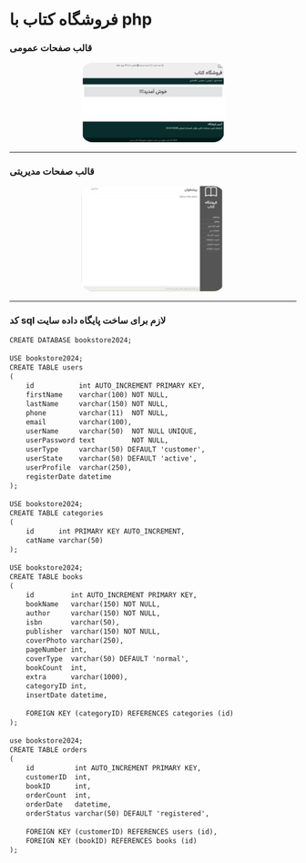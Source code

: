 # فروشگاه کتاب با php


### قالب صفحات عمومی

<div align="center">
    <img style="width: 50%; border-radius: 20px;" src="https://github.com/Developer-N/php_bookstore_2024/blob/main/images/theme1.png"  alt="قالب صفحات عمومی"/>
</div>

<hr>

### قالب صفحات مدیریتی

<div align="center">
    <img style="width: 50%; border-radius: 20px;" src="https://github.com/Developer-N/php_bookstore_2024/blob/main/images/theme2.png"  alt="قالب صفحات مدیریتی"/>
</div>
<hr>

###  کد sql لازم برای ساخت پایگاه داده سایت

```mysql
CREATE DATABASE bookstore2024;

USE bookstore2024;
CREATE TABLE users
(
    id           int AUTO_INCREMENT PRIMARY KEY,
    firstName    varchar(100) NOT NULL,
    lastName     varchar(150) NOT NULL,
    phone        varchar(11)  NOT NULL,
    email        varchar(100),
    userName     varchar(50)  NOT NULL UNIQUE,
    userPassword text         NOT NULL,
    userType     varchar(50) DEFAULT 'customer',
    userState    varchar(50) DEFAULT 'active',
    userProfile  varchar(250),
    registerDate datetime
);

USE bookstore2024;
CREATE TABLE categories
(
    id      int PRIMARY KEY AUTO_INCREMENT,
    catName varchar(50)
);

USE bookstore2024;
CREATE TABLE books
(
    id         int AUTO_INCREMENT PRIMARY KEY,
    bookName   varchar(150) NOT NULL,
    author     varchar(150) NOT NULL,
    isbn       varchar(50),
    publisher  varchar(150) NOT NULL,
    coverPhoto varchar(250),
    pageNumber int,
    coverType  varchar(50) DEFAULT 'normal',
    bookCount  int,
    extra      varchar(1000),
    categoryID int,
    insertDate datetime,

    FOREIGN KEY (categoryID) REFERENCES categories (id)
);

use bookstore2024;
CREATE TABLE orders
(
    id          int AUTO_INCREMENT PRIMARY KEY,
    customerID  int,
    bookID      int,
    orderCount  int,
    orderDate   datetime,
    orderStatus varchar(50) DEFAULT 'registered',

    FOREIGN KEY (customerID) REFERENCES users (id),
    FOREIGN KEY (bookID) REFERENCES books (id)
);
```